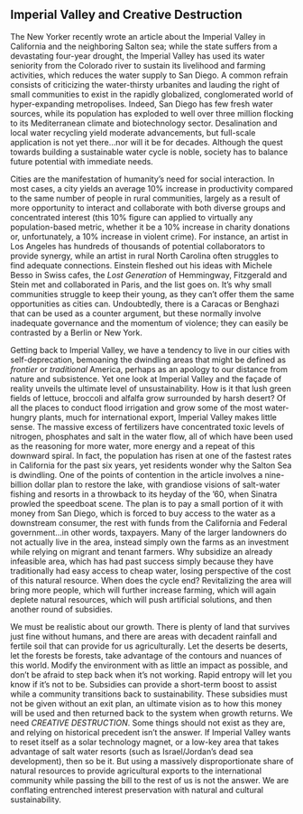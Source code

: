 ## Imperial Valley and Creative Destruction

The New Yorker recently wrote an article about the Imperial Valley in California and the neighboring Salton sea; while the state suffers from a devastating four-year drought, the Imperial Valley has used its water seniority from the Colorado river to sustain its livelihood and farming activities, which reduces the water supply to San Diego. A common refrain consists of criticizing the water-thirsty urbanites and lauding the right of small communities to exist in the rapidly globalized, conglomerated world of hyper-expanding metropolises. Indeed, San Diego has few fresh water sources, while its population has exploded to well over three million flocking to its Mediterranean climate and biotechnology sector. Desalination and local water recycling yield moderate advancements, but full-scale application is not yet there…nor will it be for decades. Although the quest towards building a sustainable water cycle is noble, society has to balance future potential with immediate needs.

Cities are the manifestation of humanity’s need for social interaction. In most cases, a city yields an average 10% increase in productivity compared to the same number of people in rural communities, largely as a result of more opportunity to interact and collaborate with both diverse groups and concentrated interest (this 10% figure can applied to virtually any population-based metric, whether it be a 10% increase in charity donations or, unfortunately, a 10% increase in violent crime). For instance, an artist in Los Angeles has hundreds of thousands of potential collaborators to provide synergy, while an artist in rural North Carolina often struggles to find adequate connections. Einstein fleshed out his ideas with Michele Besso in Swiss cafes, the *Lost Generation* of Hemmingway, Fitzgerald and Stein met and collaborated in Paris, and the list goes on. It’s why small communities struggle to keep their young, as they can’t offer them the same opportunities as cities can. Undoubtedly, there is a Caracas or Benghazi that can be used as a counter argument, but these normally involve inadequate governance and the momentum of violence; they can easily be contrasted by a Berlin or New York. 

Getting back to Imperial Valley, we have a tendency to live in our cities with self-deprecation, bemoaning the dwindling areas that might be defined as *frontier* or *traditional* America, perhaps as an apology to our distance from nature and subsistence. Yet one look at Imperial Valley and the façade of reality unveils the ultimate level of unsustainability. How is it that lush green fields of lettuce, broccoli and alfalfa grow surrounded by harsh desert? Of all the places to conduct flood irrigation and grow some of the most water-hungry plants, much for international export, Imperial Valley makes little sense.  The massive excess of fertilizers have concentrated toxic levels of nitrogen, phosphates and salt in the water flow, all of which have been used as the reasoning for more water, more energy and a repeat of this downward spiral. In fact, the population has risen at one of the fastest rates in California for the past six years, yet residents wonder why the Salton Sea is dwindling. One of the points of contention in the article involves a nine-billion dollar plan to restore the lake, with grandiose visions of salt-water fishing and resorts in a throwback to its heyday of the ’60, when Sinatra prowled the speedboat scene. The plan is to pay a small portion of it with money from San Diego, which is forced to buy access to the water as a downstream consumer, the rest with funds from the California and Federal government…in other words, taxpayers. Many of the larger landowners do not actually live in the area, instead simply own the farms as an investment while relying on migrant and tenant farmers. Why subsidize an already infeasible area, which has had past success simply because they have traditionally had easy access to cheap water, losing perspective of the cost of this natural resource. When does the cycle end? Revitalizing the area will bring more people, which will further increase farming, which will again deplete natural resources, which will push artificial solutions, and then another round of subsidies. 

We must be realistic about our growth. There is plenty of land that survives just fine without humans, and there are areas with decadent rainfall and fertile soil that can provide for us agriculturally. Let the deserts be deserts, let the forests be forests, take advantage of the contours and nuances of this world. Modify the environment with as little an impact as possible, and don’t be afraid to step back when it’s not working. Rapid entropy will let you know if it’s not to be. Subsidies can provide a short-term boost to assist while a community transitions back to sustainability. These subsidies must not be given without an exit plan, an ultimate vision as to how this money will be used and then returned back to the system when growth returns. We need *CREATIVE DESTRUCTION*. Some things should not exist as they are, and relying on historical precedent isn’t the answer. If Imperial Valley wants to reset itself as a solar technology magnet, or a low-key area that takes advantage of salt water resorts (such as Israel/Jordan’s dead sea development), then so be it. But using a massively disproportionate share of natural resources to provide agricultural exports to the international community while passing the bill to the rest of us is not the answer. We are conflating entrenched interest preservation with natural and cultural sustainability. 